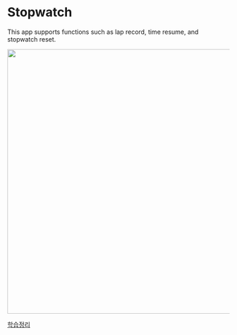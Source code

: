 # Stopwatch

This app supports functions such as lap record, time resume, and stopwatch reset.

<img src = "https://user-images.githubusercontent.com/98953443/156105490-6592c3cc-845b-4714-8a75-8772c5b91ca8.gif" height="600"/>

[학습정리](https://github.com/Hhyemm/TIL/blob/main/22-02/220228.md)